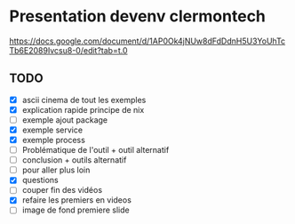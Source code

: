 # Presentation devenv clermontech

https://docs.google.com/document/d/1AP0Ok4jNUw8dFdDdnH5U3YoUhTcTb6E2089Ivcsu8-0/edit?tab=t.0

## TODO


- [x] ascii cinema de tout les exemples
- [x] explication rapide principe de nix
- [ ] exemple ajout package
- [x] exemple service
- [x] exemple process
- [ ] Problématique de l'outil + outil alternatif
- [ ] conclusion + outils alternatif
- [ ] pour aller plus loin
- [x] questions
- [ ] couper fin des vidéos
- [x] refaire les premiers en videos
- [ ] image de fond premiere slide
